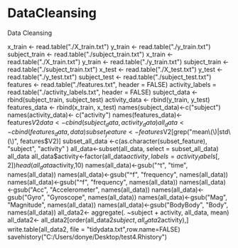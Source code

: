 # DataCleansing
Data Cleansing

x_train <- read.table("./X_train.txt")
y_train <- read.table("./y_train.txt")
subject_train <- read.table("./subject_train.txt")
x_train <- read.table("./X_train.txt")
y_train <- read.table("./y_train.txt")
subject_train <- read.table("./subject_train.txt")
x_test <- read.table("./X_test.txt")
y_test <- read.table("./y_test.txt")
subject_test <- read.table("./subject_test.txt")
features <- read.table("./features.txt", header = FALSE)
activity_labels = read.table("./activity_labels.txt", header = FALSE)
subject_data <- rbind(subject_train, subject_test)
activity_data <- rbind(y_train, y_test)
features_data <- rbind(x_train, x_test)
names(subject_data)<-c("subject")
names(activity_data)<- c("activity")
names(features_data)<- features$V2
data <- cbind(subject_data, activity_data)
all_data <- cbind(features_data, data)
subset_feature <-features$V2[grep("mean\\(\\)|std\\(\\)", features$V2)]
subset_all_data <-c(as.character(subset_feature), "subject", "activity" )
all_data<-subset(all_data, select = subset_all_data)
all_data
all_data$activity<-factor(all_data$activity,labels=activity_labels[,2])
head(all_data$activity,10)
names(all_data)<-gsub("^t", "time", names(all_data))
names(all_data)<-gsub("^f", "frequency", names(all_data))
names(all_data)<-gsub("^f", "frequency", names(all_data))
names(all_data)<-gsub("Acc", "Accelerometer", names(all_data))
names(all_data)<-gsub("Gyro", "Gyroscope", names(all_data))
names(all_data)<-gsub("Mag", "Magnitude", names(all_data))
names(all_data)<-gsub("BodyBody", "Body", names(all_data))
all_data2<- aggregate(. ~subject + activity, all_data, mean)
all_data2<- all_data2[order(all_data2$subject,all_data2$activity),]
write.table(all_data2, file = "tidydata.txt",row.name=FALSE)
savehistory("C:/Users/donye/Desktop/test4.Rhistory")


